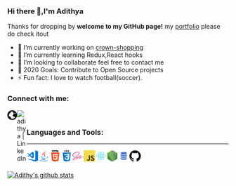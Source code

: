 ### Hi there 👋,I'm Adithya 

 Thanks for dropping by **welcome to my GitHub page!** my [portfolio](https://adithya-portfolio.netlify.app/) please do check itout

- 🔭 I’m currently working on [crown-shopping](https://github.com/adithyakam/Crown-Shoping)
- 🌱 I’m currently learning Redux,React hooks
- 👯 I’m looking to collaborate feel free to contact me<br/>
- 🥅 2020 Goals: Contribute to Open Source projects
- ⚡ Fun fact: I love to watch football(soccer).

### Connect with me:

[<img align="left" alt="adithya" width="22px" src="https://raw.githubusercontent.com/iconic/open-iconic/master/svg/globe.svg" />][portfolio]
[<img align="left" alt="adithya | LinkedIn" width="22px" src="https://cdn.jsdelivr.net/npm/simple-icons@v3/icons/linkedin.svg" />][linkedin]
<br/>

### Languages and Tools:
---

<img align="left" alt="Visual Studio Code" width="26px" src="https://raw.githubusercontent.com/github/explore/80688e429a7d4ef2fca1e82350fe8e3517d3494d/topics/visual-studio-code/visual-studio-code.png" />
 <img align="left" src=https://github.com/devicons/devicon/blob/master/icons/java/java-original.svg alt="java" width="26" height="26"/> 
<img align="left" alt="HTML5" width="26px" src="https://raw.githubusercontent.com/github/explore/80688e429a7d4ef2fca1e82350fe8e3517d3494d/topics/html/html.png" />
<img align="left" alt="CSS3" width="26px" src="https://raw.githubusercontent.com/github/explore/80688e429a7d4ef2fca1e82350fe8e3517d3494d/topics/css/css.png" />
<img align="left" alt="Sass" width="26px" src="https://raw.githubusercontent.com/github/explore/80688e429a7d4ef2fca1e82350fe8e3517d3494d/topics/sass/sass.png" />
<img align="left" alt="JavaScript" width="26px" src="https://raw.githubusercontent.com/github/explore/80688e429a7d4ef2fca1e82350fe8e3517d3494d/topics/javascript/javascript.png" />
<img align="left" alt="React" width="26px" src="https://raw.githubusercontent.com/github/explore/80688e429a7d4ef2fca1e82350fe8e3517d3494d/topics/react/react.png" />
<img align="left" alt="Node.js" width="26px" src="https://raw.githubusercontent.com/github/explore/80688e429a7d4ef2fca1e82350fe8e3517d3494d/topics/nodejs/nodejs.png" />
<img align="left" alt="SQL" width="26px" src="https://raw.githubusercontent.com/github/explore/80688e429a7d4ef2fca1e82350fe8e3517d3494d/topics/sql/sql.png" />
<img align="left" alt="GitHub" width="26px" src="https://raw.githubusercontent.com/github/explore/78df643247d429f6cc873026c0622819ad797942/topics/github/github.png" />

<br/>
<br/>

[![Adithy's github stats](https://github-readme-stats.vercel.app/api?username=adithyakam)](https://github.com/adithykam/github-readme-stats)

[portfolio]: https://adithya-portfolio.netlify.app/
[linkedin]:https://www.linkedin.com/in/adithya-kamath-15d34545d/
